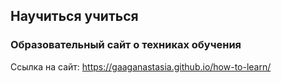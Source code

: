 ## Научиться учиться ##
### Образовательный сайт о техниках обучения ###
Ссылка на сайт: https://gaaganastasia.github.io/how-to-learn/
